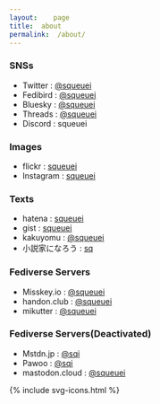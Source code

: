 ```yaml
---
layout:    page
title:  about
permalink:  /about/
---
```


### SNSs

- Twitter : [\@squeuei](https://twitter.com/squeuei)
- Fedibird : [\@squeuei](https://fedibird.com/@squeuei)
- Bluesky : [\@squeuei](https://bsky.app/profile/squeuei.bsky.social)
- Threads : [\@squeuei](https://www.threads.net/@squeuei)
- Discord : squeuei

### Images

- flickr : [squeuei](http://flickr.com/photos/squeuei/)
- Instagram : [squeuei](https://www.instagram.com/squeuei/)

### Texts

- hatena : [squeuei](https://profile.hatena.ne.jp/squeuei/)
- gist : [squeuei](http://gist.github.com/squeuei)
- kakuyomu : [\@squeuei](https://kakuyomu.jp/users/squeuei)
- 小説家になろう : [sq](https://mypage.syosetu.com/870370/)

### Fediverse Servers

- Misskey.io : [\@squeuei](https://misskey.io/@squeuei)
- handon.club : [\@squeuei](https://handon.club/@squeuei)
- mikutter : [\@squeuei](https://social.mikutter.hachune.net/@squeuei)

### Fediverse Servers(Deactivated)

- Mstdn.jp : [\@sqi](https://mstdn.jp/@sqi)
- Pawoo : [\@sqi](https://pawoo.net/@sqi)
- mastodon.cloud : [\@squeuei](https://mastodon.cloud/@squeuei)

<link rel="stylesheet" href="{{ site.baseurl }}/assets/css/svg-icons.css">

<footer class="profile-icon-wrapper">
    <nav class="profile-icons">
        {% include svg-icons.html %}
    </nav>
</footer>
